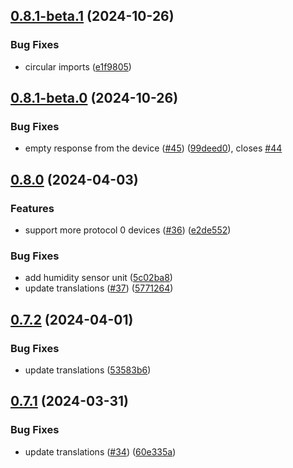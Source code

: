 ## [0.8.1-beta.1](https://github.com/Michsior14/ha-venta/compare/v0.8.1-beta.0...v0.8.1-beta.1) (2024-10-26)


### Bug Fixes

* circular imports ([e1f9805](https://github.com/Michsior14/ha-venta/commit/e1f98058660593fd6bb067f1d2aec80f8af24300))

## [0.8.1-beta.0](https://github.com/Michsior14/ha-venta/compare/v0.8.0...v0.8.1-beta.0) (2024-10-26)


### Bug Fixes

* empty response from the device ([#45](https://github.com/Michsior14/ha-venta/issues/45)) ([99deed0](https://github.com/Michsior14/ha-venta/commit/99deed0c39425092cc7edfdd787a45099dd74ada)), closes [#44](https://github.com/Michsior14/ha-venta/issues/44)

## [0.8.0](https://github.com/Michsior14/ha-venta/compare/v0.7.2...v0.8.0) (2024-04-03)


### Features

* support more protocol 0 devices ([#36](https://github.com/Michsior14/ha-venta/issues/36)) ([e2de552](https://github.com/Michsior14/ha-venta/commit/e2de552a808e2924fd3c8b1fa2281c5c47d94e15))


### Bug Fixes

* add humidity sensor unit ([5c02ba8](https://github.com/Michsior14/ha-venta/commit/5c02ba8918cc9da43a1600100be7583f8b180ff3))
* update translations ([#37](https://github.com/Michsior14/ha-venta/issues/37)) ([5771264](https://github.com/Michsior14/ha-venta/commit/57712640098fb8703cba63282b58f76c1a7ad216))

## [0.7.2](https://github.com/Michsior14/ha-venta/compare/v0.7.1...v0.7.2) (2024-04-01)


### Bug Fixes

* update translations ([53583b6](https://github.com/Michsior14/ha-venta/commit/53583b6232367a7af78333e571d1f8d82fb09095))

## [0.7.1](https://github.com/Michsior14/ha-venta/compare/v0.7.0...v0.7.1) (2024-03-31)


### Bug Fixes

* update translations ([#34](https://github.com/Michsior14/ha-venta/issues/34)) ([60e335a](https://github.com/Michsior14/ha-venta/commit/60e335a646dd763f2bcba86c426b19775aea621d))

